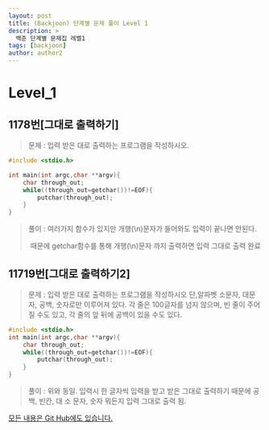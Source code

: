 ```yaml
---
layout: post
title: (Backjoon) 단계별 문제 풀이 Level 1
description: >
  백준 단계별 문제집 레벨1 
tags: [backjoon]
author: author2
---
```


Level_1 
===

1178번[그대로 출력하기]
---
> 문제 : 입력 받은 대로 출력하는 프로그램을 작성하시오.

```c
#include <stdio.h>

int main(int argc,char **argv){
	char through_out;
	while((through_out=getchar())!=EOF){
		putchar(through_out);
	}	
}
```
> 풀이 : 여러가지 함수가 있지만 개행(\n)문자가 들어와도 입력이 끝나면 안된다.
>
> ​	때문에 getchar함수를 통해 개행(\n)문자 까지 출력하면 입력 그대로 출력 완료



11719번[그대로 출력하기2]
---
> 문제 : 입력 받은 대로 출력하는 프로그램을 작성하시오
> 단,알파벳 소문자, 대문자, 공백, 숫자로만 이루어져 있다. 각 줄은 100글자를 넘지 않으며,
> 빈 줄이 주어질 수도 있고, 각 줄의 앞 뒤에 공백이 있을 수도 있다.

```c
#include <stdio.h>
int main(int argc,char **argv){
	char through_out;
	while((through_out=getchar())!=EOF){
		putchar(through_out);
	}	
}
```

> 풀이 : 위와 동일. 입력시 한 글자씩 입력을 받고 받은 그대로 출력하기 때문에 공백, 빈칸, 대 소 문자, 숫자 뭐든지 입력 그대로 출력 됨.



[모든 내용은 Git Hub에도 있습니다.](https://github.com/ehdwn1991/Codex/tree/master/backjoon)


